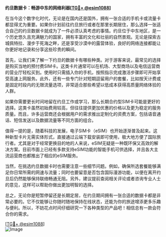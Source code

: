 **约旦数据卡：畅游中东的网络利器[[TG💪+ @esim1088](https://t.me/s/esim1088)]**

在当今这个数字化时代，无论是在国内还是国外，拥有一张合适的手机卡或流量卡都显得尤为重要。如果你计划前往约旦旅行或者在那里长期居住，那么选择一张适合自己的约旦数据卡就成为了一件必须认真考虑的事情。约旦位于中东地区，是一个历史悠久且充满魅力的国家，拥有丰富的文化和壮丽的自然景观。无论是探索古城佩特拉、漫步于死海之畔，还是享受沙漠中的露营体验，良好的网络连接都能让你更好地记录和分享这些珍贵的瞬间。

首先，让我们来了解一下约旦的数据卡有哪些种类。对于游客来说，最常见的选择是购买当地的预付费SIM卡。这类卡片通常可以在机场、大型商场以及电信运营商的营业厅轻松买到。使用时只需插入你的手机，按照指示完成激活步骤即可开始享受高速上网服务。此外，还有一些专门针对短期逗留用户的套餐，比如按天计费或是固定时段内的无限流量选项，非常适合那些希望以低成本获得高质量网络体验的人群。

如果你需要更长时间地留在约旦工作或学习，那么长期合约型SIM卡可能是更好的选择。这类卡虽然初始费用较高，但往往提供更加优惠的价格以及更为稳定的服务质量。而且，许多运营商还会根据用户的需求推出定制化的资费方案，包括语音通话、短信发送以及数据流量等不同方面的组合。

值得一提的是，随着科技的发展，电子SIM卡（eSIM）也开始逐渐普及起来。这种新型卡片无需实体形式，直接通过云端下载安装即可使用，极大地方便了国际旅行者。尤其是对于经常更换目的地的人来说，eSIM无疑是一种既环保又高效的解决方案。目前市面上已经有多款支持eSIM功能的智能手机可供选择，并且各大主流运营商也都推出了相应的eSIM服务。

当然，在挑选约旦数据卡时也需要注意一些细节问题。例如，确保所选套餐能够满足你日常所需的网速与流量；同时也要留意是否包含国际漫游功能，以便在离开约旦后仍然能够保持联络畅通无阻。另外，建议提前查阅相关评论或者咨询专业人士的意见，这样可以帮助你做出更加明智的选择。

总之，无论你是短暂停留还是长期定居，在约旦期间拥有一张合适的数据卡都是非常必要的。它不仅能够让你随时随地保持在线状态，还能为你的旅途增添更多乐趣与便利。所以，不妨花点时间仔细研究一下各种类型的产品吧！相信总有一款会符合你的需求。

[[TG💪+ @esim1088](https://t.me/s/esim1088)]  
![Image](https://i.postimg.cc/4NQfJmqS/Snipaste-2025-05-13-00-14-12.png)